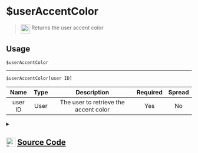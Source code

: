 # $userAccentColor
> <img align="top" src="https://upload.wikimedia.org/wikipedia/commons/thumb/e/e4/Infobox_info_icon.svg/160px-Infobox_info_icon.svg.png?20150409153300" alt="image" width="25" height="auto"> Returns the user accent color
## Usage
```
$userAccentColor
```
---
```
$userAccentColor[user ID]
```
| Name | Type | Description | Required | Spread
| :---: | :---: | :---: | :---: | :---: |
user ID | User | The user to retrieve the accent color | Yes | No
<details>
<summary>
    
## <img align="top" src="https://cdn4.iconfinder.com/data/icons/iconsimple-logotypes/512/github-512.png" alt="image" width="25" height="auto">  [Source Code](https://github.com/tryforge/ForgeScript-V2/blob/main/src/native/userAccentColor.ts)
    
</summary>
    
```ts
import { ArgType, NativeFunction, Return } from "../structures"

export default new NativeFunction({
    name: "$userAccentColor",
    version: "1.0.0",
    description: "Returns the user accent color",
    brackets: false,
    args: [
        {
            name: "user ID",
            description: "The user to retrieve the accent color",
            rest: false,
            required: true,
            type: ArgType.User,
        },
    ],
    unwrap: true,
    execute(ctx, [user]) {
        return this.success((user ?? ctx.user)?.hexAccentColor)
    },
})

```
    
</details>